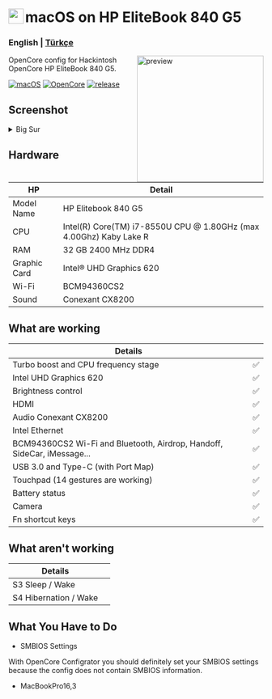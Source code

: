<!-- omit in toc -->
# <img align="left" src="https://github.com/yusfklncc/HP-EliteBook-840-G5-Hackintosh/blob/main/Apple.png" width="30px" alt="preview">macOS on HP EliteBook 840 G5

<h3> 
    English |
    <a href="https://github.com/yusfklncc/HP-EliteBook-840-G5-Hackintosh/blob/main/README-tr.md">Türkçe</a>
</h3>

<img align="right" src="https://i.loli.net/2021/02/17/KqIEFsp6SjneLTY.png" width="250px" alt="preview">

OpenCore config for Hackintosh OpenCore HP EliteBook 840 G5.

[![macOS](https://img.shields.io/badge/macOS-11.6-orange)](https://www.apple.com/tr/macos/big-sur/)
[![OpenCore](https://img.shields.io/badge/OpenCore-0.7.3-9cf)](https://github.com/acidanthera/OpenCorePkg)
[![release](https://img.shields.io/badge/download-lastest%20version-blue.svg)](https://github.com/relaxewdy/HP-EliteBook-840-G5-Hackintosh/releases)

## Screenshot
<details>
<summary>Big Sur</summary>

![]()

</details>

<!-- omit in toc -->
## Hardware

| **HP** | Detail                                                  |
| ------------------- | ------------------------------------------- |
| Model Name      | HP Elitebook 840 G5      |
| CPU              | Intel(R) Core(TM) i7-8550U CPU @ 1.80GHz (max 4.00Ghz) Kaby Lake R             |
| RAM           | 32 GB 2400 MHz DDR4    |
| Graphic Card | Intel® UHD Graphics 620                     |
| Wi-Fi             | BCM94360CS2 |
| Sound       | Conexant CX8200                      |

## What are working

| **Details**                                |                                    |
| -----------------------------------  | -------- |
|  Turbo boost and CPU frequency stage |  ✅  |
|  Intel UHD Graphics 620              |  ✅  |
|  Brightness control                  |  ✅  |
|  HDMI                                |  ✅  |
|  Audio Conexant CX8200         |  ✅  |
|  Intel Ethernet                      |  ✅  | 
|  BCM94360CS2 Wi-Fi and Bluetooth, Airdrop, Handoff, SideCar, iMessage...         |  ✅  |
|  USB 3.0 and Type-C (with Port Map)        |  ✅  |
|  Touchpad (14 gestures are working)   |  ✅  |
|  Battery status   |  ✅  |
|  Camera   |  ✅  |
|  Fn shortcut keys   |  ✅  |

## What aren't working

| **Details**                                |                                    |
| -----------------------------------  | -------- |
|  S3 Sleep / Wake   |    |
|  S4 Hibernation / Wake   |    |


## What You Have to Do

- SMBIOS Settings

With OpenCore Configrator you should definitely set your SMBIOS settings because the config does not contain SMBIOS information.
  - MacBookPro16,3
